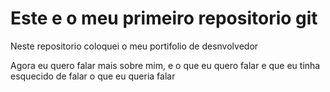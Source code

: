 # Este e o meu primeiro repositorio git

Neste repositorio coloquei o meu portifolio de desnvolvedor

Agora eu quero falar mais sobre mim, e o que eu quero falar e que
eu tinha esquecido de falar o que eu queria falar